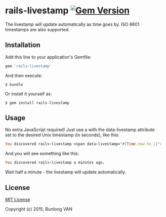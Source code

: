 # rails-livestamp [![Gem Version](https://badge.fury.io/rb/rails-livestamp.svg)](http://badge.fury.io/rb/rails-livestamp)

The livestamp will update automatically as time goes by. ISO 8601 timestamps are also supported. 

## Installation

Add this line to your application's Gemfile:

```ruby
gem 'rails-livestamp'
```

And then execute:

    $ bundle

Or install it yourself as:

    $ gem install rails-livestamp

## Usage

No extra JavaScript required! Just use a <span> with the data-livestamp attribute set to the desired Unix timestamp (in seconds), like this:

```ruby
You discovered rails-livestamp <span data-livestamp="#{Time.now.to_i}"></span>.
```

And you will see something like this:

```ruby
You discovered rails-livestamp a minutes ago. 
```

Wait half a minute - the livestamp will update automatically.

## License

[MIT License](http://www.opensource.org/licenses/mit-license.php)

Copyright (c) 2015, Bunlong VAN